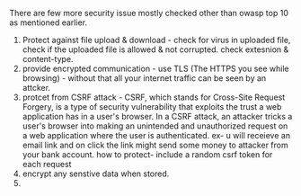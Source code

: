 There are few more security issue mostly checked other than owasp top 10 as mentioned earlier.
1. Protect against file upload & download - check for virus in uploaded file, check if the uploaded file is allowed & not corrupted. check extesnion & content-type.
2. provide encrypted communication - use TLS (The HTTPS you see while browsing) - without that all your internet traffic can be seen by an attcker.
3. protcet from CSRF attack - CSRF, which stands for Cross-Site Request Forgery, is a type of security vulnerability that exploits the trust a web application has in a user's browser. In a CSRF attack, an attacker tricks a user's browser into making an unintended and unauthorized request on a web application where the user is authenticated. ex- u will receieve an email link and on click the link might send some money to attacker from your bank account. how to protect- include a random csrf token for each request
4. encrypt any senstive data when stored.
5. 
